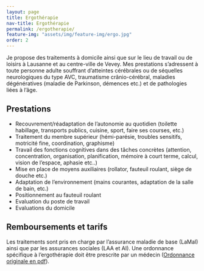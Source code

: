 ```yaml
---
layout: page
title: Ergothérapie
nav-title: Ergothérapie
permalink: /ergotherapie/
feature-img: "assets/img/feature-img/ergo.jpg"
order: 2
---
```


Je propose des traitements à domicile ainsi que sur le lieu de travail ou de loisirs à Lausanne et au centre-ville de Vevey.
Mes prestations s’adressent à toute personne adulte souffrant d’atteintes cérébrales ou de séquelles neurologiques du type AVC, traumatisme crânio-cérébral, maladies dégénératives (maladie de Parkinson, démences etc.) et de pathologies liées à l’âge.

## Prestations

- Recouvrement/réadaptation de l’autonomie au quotidien (toilette habillage, transports publics, cuisine, sport, faire ses courses, etc.)
- Traitement du membre supérieur (hémi-parésie, troubles sensitifs, motricité fine, coordination, graphisme)
- Travail des fonctions cognitives dans des tâches concrètes (attention, concentration, organisation, planification, mémoire à court terme, calcul, vision de l’espace, aphasie etc..)
- Mise en place de moyens auxiliaires (rollator, fauteuil roulant, siège de douche etc.)
- Adaptation de l’environnement (mains courantes, adaptation de la salle de bain, etc.)
- Positionnement au fauteuil roulant
- Evaluation du poste de travail
- Evaluations du domicile


## Remboursements et tarifs

Les traitements sont pris en charge par l’assurance maladie de base (LaMal) ainsi que par les assurances sociales (LAA et AI). Une ordonnance spécifique à l’ergothérapie doit être prescrite par un médecin ([Ordonnance originale en pdf](/assets/Ordonnance_originale.pdf)).




